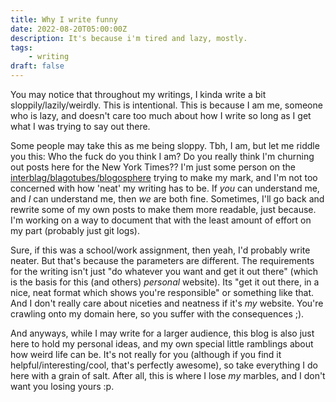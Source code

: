 ```yaml
---
title: Why I write funny
date: 2022-08-20T05:00:00Z
description: It's because i'm tired and lazy, mostly.
tags:
    - writing
draft: false
---
```


You may notice that throughout my writings, I kinda write a bit sloppily/lazily/weirdly. This is intentional. This is because I am me, someone who is lazy, and doesn't care too much about how I write so long as I get what I was trying to say out there.

Some people may take this as me being sloppy. Tbh, I am, but let me riddle you this: Who the fuck do you think I am? Do you really think I'm churning out posts here for the New York Times?? I'm just some person on the [interblag/blagotubes/blogosphere](https://xkcd.com/181/) trying to make my mark, and I'm not too concerned with how 'neat' my writing has to be. If _you_ can understand me, and _I_ can understand me, then _we_ are both fine. Sometimes, I'll go back and rewrite some of my own posts to make them more readable, just because. I'm working on a way to document that with the least amount of effort on my part (probably just git logs).

Sure, if this was a school/work assignment, then yeah, I'd probably write neater. But that's because the parameters are different. The requirements for the writing isn't just "do whatever you want and get it out there" (which is the basis for this (and others) _personal_ website). Its "get it out there, in a nice, neat format which shows you're responsible" or something like that. And I don't really care about niceties and neatness if it's _my_ website. You're crawling onto my domain here, so you suffer with the consequences ;).

And anyways, while I may write for a larger audience, this blog is also just here to hold my personal ideas, and my own special little ramblings about how weird life can be. It's not really for you (although if you find it helpful/interesting/cool, that's perfectly awesome), so take everything I do here with a grain of salt. After all, this is where I lose _my_ marbles, and I don't want you losing yours :p.
